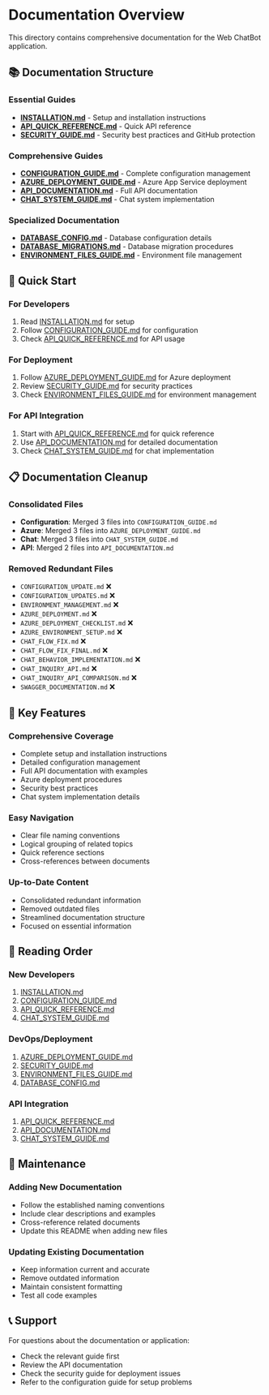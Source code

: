 # Documentation Overview

This directory contains comprehensive documentation for the Web ChatBot application.

## 📚 Documentation Structure

### Essential Guides
- **[INSTALLATION.md](INSTALLATION.md)** - Setup and installation instructions
- **[API_QUICK_REFERENCE.md](API_QUICK_REFERENCE.md)** - Quick API reference
- **[SECURITY_GUIDE.md](SECURITY_GUIDE.md)** - Security best practices and GitHub protection

### Comprehensive Guides
- **[CONFIGURATION_GUIDE.md](CONFIGURATION_GUIDE.md)** - Complete configuration management
- **[AZURE_DEPLOYMENT_GUIDE.md](AZURE_DEPLOYMENT_GUIDE.md)** - Azure App Service deployment
- **[API_DOCUMENTATION.md](API_DOCUMENTATION.md)** - Full API documentation
- **[CHAT_SYSTEM_GUIDE.md](CHAT_SYSTEM_GUIDE.md)** - Chat system implementation

### Specialized Documentation
- **[DATABASE_CONFIG.md](DATABASE_CONFIG.md)** - Database configuration details
- **[DATABASE_MIGRATIONS.md](DATABASE_MIGRATIONS.md)** - Database migration procedures
- **[ENVIRONMENT_FILES_GUIDE.md](ENVIRONMENT_FILES_GUIDE.md)** - Environment file management

## 🚀 Quick Start

### For Developers
1. Read [INSTALLATION.md](INSTALLATION.md) for setup
2. Follow [CONFIGURATION_GUIDE.md](CONFIGURATION_GUIDE.md) for configuration
3. Check [API_QUICK_REFERENCE.md](API_QUICK_REFERENCE.md) for API usage

### For Deployment
1. Follow [AZURE_DEPLOYMENT_GUIDE.md](AZURE_DEPLOYMENT_GUIDE.md) for Azure deployment
2. Review [SECURITY_GUIDE.md](SECURITY_GUIDE.md) for security practices
3. Check [ENVIRONMENT_FILES_GUIDE.md](ENVIRONMENT_FILES_GUIDE.md) for environment management

### For API Integration
1. Start with [API_QUICK_REFERENCE.md](API_QUICK_REFERENCE.md) for quick reference
2. Use [API_DOCUMENTATION.md](API_DOCUMENTATION.md) for detailed documentation
3. Check [CHAT_SYSTEM_GUIDE.md](CHAT_SYSTEM_GUIDE.md) for chat implementation

## 📋 Documentation Cleanup

### Consolidated Files
- **Configuration**: Merged 3 files into `CONFIGURATION_GUIDE.md`
- **Azure**: Merged 3 files into `AZURE_DEPLOYMENT_GUIDE.md`
- **Chat**: Merged 3 files into `CHAT_SYSTEM_GUIDE.md`
- **API**: Merged 2 files into `API_DOCUMENTATION.md`

### Removed Redundant Files
- `CONFIGURATION_UPDATE.md` ❌
- `CONFIGURATION_UPDATES.md` ❌
- `ENVIRONMENT_MANAGEMENT.md` ❌
- `AZURE_DEPLOYMENT.md` ❌
- `AZURE_DEPLOYMENT_CHECKLIST.md` ❌
- `AZURE_ENVIRONMENT_SETUP.md` ❌
- `CHAT_FLOW_FIX.md` ❌
- `CHAT_FLOW_FIX_FINAL.md` ❌
- `CHAT_BEHAVIOR_IMPLEMENTATION.md` ❌
- `CHAT_INQUIRY_API.md` ❌
- `CHAT_INQUIRY_API_COMPARISON.md` ❌
- `SWAGGER_DOCUMENTATION.md` ❌

## 🎯 Key Features

### Comprehensive Coverage
- Complete setup and installation instructions
- Detailed configuration management
- Full API documentation with examples
- Azure deployment procedures
- Security best practices
- Chat system implementation details

### Easy Navigation
- Clear file naming conventions
- Logical grouping of related topics
- Quick reference sections
- Cross-references between documents

### Up-to-Date Content
- Consolidated redundant information
- Removed outdated files
- Streamlined documentation structure
- Focused on essential information

## 📖 Reading Order

### New Developers
1. [INSTALLATION.md](INSTALLATION.md)
2. [CONFIGURATION_GUIDE.md](CONFIGURATION_GUIDE.md)
3. [API_QUICK_REFERENCE.md](API_QUICK_REFERENCE.md)
4. [CHAT_SYSTEM_GUIDE.md](CHAT_SYSTEM_GUIDE.md)

### DevOps/Deployment
1. [AZURE_DEPLOYMENT_GUIDE.md](AZURE_DEPLOYMENT_GUIDE.md)
2. [SECURITY_GUIDE.md](SECURITY_GUIDE.md)
3. [ENVIRONMENT_FILES_GUIDE.md](ENVIRONMENT_FILES_GUIDE.md)
4. [DATABASE_CONFIG.md](DATABASE_CONFIG.md)

### API Integration
1. [API_QUICK_REFERENCE.md](API_QUICK_REFERENCE.md)
2. [API_DOCUMENTATION.md](API_DOCUMENTATION.md)
3. [CHAT_SYSTEM_GUIDE.md](CHAT_SYSTEM_GUIDE.md)

## 🔧 Maintenance

### Adding New Documentation
- Follow the established naming conventions
- Include clear descriptions and examples
- Cross-reference related documents
- Update this README when adding new files

### Updating Existing Documentation
- Keep information current and accurate
- Remove outdated information
- Maintain consistent formatting
- Test all code examples

## 📞 Support

For questions about the documentation or application:
- Check the relevant guide first
- Review the API documentation
- Check the security guide for deployment issues
- Refer to the configuration guide for setup problems

